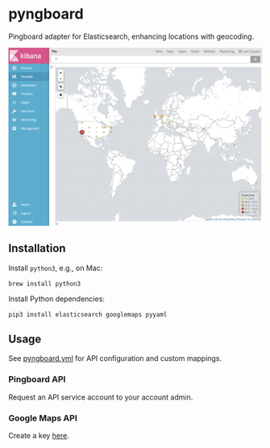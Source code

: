 # pyngboard

Pingboard adapter for Elasticsearch, enhancing locations with geocoding.

![preview](preview.png)

## Installation
Install `python3`, e.g., on Mac:
```
brew install python3
```

Install Python dependencies:

```
pip3 install elasticsearch googlemaps pyyaml
```

## Usage
See [pyngboard.yml](pyngboard.yml) for API configuration and custom mappings.

### Pingboard API
Request an API service account to your account admin.

### Google Maps API
Create a key [here](https://developers.google.com/maps/documentation/geocoding/get-api-key#key).
